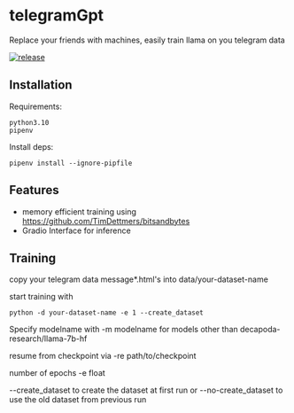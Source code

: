 <!-- Just fill in the brackets -->
# telegramGpt
Replace your friends with machines, easily train llama on you telegram data 

[![release](https://img.shields.io/badge/release-v0.0-red.svg?style=flat-square)]()


Installation
-----------
Requirements:

    python3.10
    pipenv

Install deps:

    pipenv install --ignore-pipfile


Features
--------

- memory efficient training using https://github.com/TimDettmers/bitsandbytes
- Gradio Interface for inference


Training
--------
copy your telegram data message*.html's into data/your-dataset-name

start training with

    python -d your-dataset-name -e 1 --create_dataset

Specify modelname with -m modelname for models other than decapoda-research/llama-7b-hf

resume from checkpoint via -re path/to/checkpoint

number of epochs -e float

--create_dataset to create the dataset at first run or --no-create_dataset to use the old dataset from previous run
